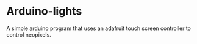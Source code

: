 # Arduino-lights
A simple arduino program that uses an adafruit touch screen controller to control neopixels.
